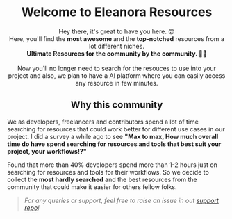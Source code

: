 <h1 align="center">Welcome to Eleanora Resources</h1>
<p align="center">
Hey there, it's great to have you here. 🙃
<br/>
Here, you'll find the <b>most awesome </b>and the <b>top-notched</b> resources from a lot different niches. 
<br/>
<b>Ultimate Resources for the community by the community. 👨‍💻</b>
<br/>
<br/>
Now you'll no longer need to search for the resouces to use into your project and also, we plan to have a AI platform where you can easily access any resource in few minutes. 
</p>
<h2 align="center">Why this community</h2>

We as developers, freelancers and contributors spend a lot of time searching for resources that could work better for different use cases in our project. I did a survey a while ago to see **"Max to max, How much overall time do have spend searching for resources and tools that best suit your project, your workflows!?"**

Found that more than 40% developers spend more than 1-2 hours just on searching for resources and tools for their workflows. So we decide to collect the **most hardly searched** and the best resources from the community that could make it easier for others fellow folks.

<!-- <h2 align="center">Our Pledge</h2>

We here are super inclusive group of people and welcome all type of contributions, share your best creation, that you think will help others. We support the best tools and resources selected by the community by featuring those on our  -->

> _For any queries or support, feel free to raise an issue in out [support repo](https://github.com/EleanoraResources/support)!_
